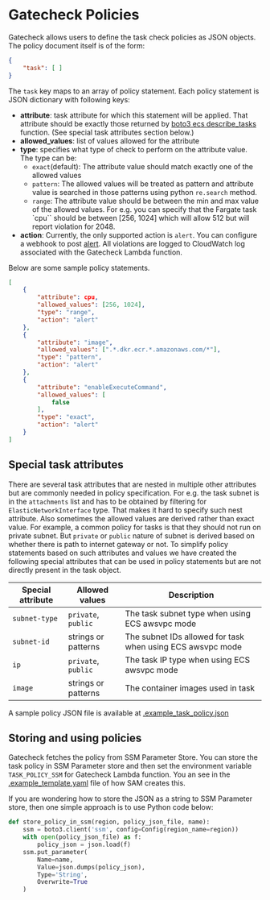# Gatecheck Policies
Gatecheck allows users to define the task check policies as JSON objects. The policy document itself is of the form:
```json
{
    "task": [ ]
}
```
The `task` key maps to an array of policy statement. Each policy statement is JSON dictionary with following keys:

* **attribute**: task attribute for which this statement will be applied. That attribute should be exactly those returned by [boto3 ecs describe_tasks](https://boto3.amazonaws.com/v1/documentation/api/latest/reference/services/ecs/client/describe_tasks.html) function. (See special task attributes section below.)
* **allowed_values**: list of values allowed for the attribute
* **type**: specifies what type of check to perform on the attribute value. The type can be:
    * `exact`(default): The attribute value should match exactly one of the allowed values
    * `pattern`: The allowed values will be treated as pattern and attribute value is searched in those patterns using python `re.search` method.
    * `range`: The attribute value should be between the min and max value of the allowed values. For e.g. you can specify that the Fargate task `cpu`` should be between [256, 1024] which will allow 512 but will report violation for 2048.
* **action**: Currently, the only supported action is `alert`. You can configure a webhook to post [alert](./alert.md). All violations are logged to CloudWatch log associated with the Gatecheck Lambda function.

Below are some sample policy statements.
```json
[
    {
        "attribute": cpu,
        "allowed_values": [256, 1024],
        "type": "range",
        "action": "alert"
    },
    {
        "attribute": "image",
        "allowed_values": [".*.dkr.ecr.*.amazonaws.com/*"],
        "type": "pattern",
        "action": "alert"
    },
    {
        "attribute": "enableExecuteCommand",
        "allowed_values": [
            false
        ],
        "type": "exact",
        "action": "alert"
    }
]
```
## Special task attributes
There are several task attributes that are nested in multiple other attributes but are commonly needed in policy specification. For e.g. the task subnet is in the `attachments` list and has to be obtained by filtering for `ElasticNetworkInterface` type. That makes it hard to specify such nest attribute. Also sometimes the allowed values are derived rather than exact value. For example, a common policy for tasks is that they should not run on private subnet. But `private` or `public` nature of subnet is derived based on whether there is path to internet gateway or not. To simplify policy statements based on such attributes and values we have created the following special attributes that can be used in policy statements but are not directly present in the task object.

| Special attribute | Allowed values | Description |
| ----------------- | -------------- | ----------- |
| `subnet-type`          | `private`, `public`| The task subnet type when using ECS awsvpc mode |
| `subnet-id`          | strings or patterns | The subnet IDs allowed for task when using ECS awsvpc mode |
| `ip`              | `private`, `public`| The task IP type when using ECS awsvpc mode |
| `image`           | strings or patterns | The container images used in task |


A sample policy JSON file is available at [.example_task_policy.json](https://github.com/arvindsoni80/gatecheck/blob/main/.example_task_policy.json)

## Storing and using policies
Gatecheck fetches the policy from SSM Parameter Store. You can store the task policy in SSM Parameter store and then set the environment variable `TASK_POLICY_SSM` for Gatecheck Lambda function. You an see in the [.example_template.yaml](https://github.com/arvindsoni80/gatecheck/blob/main/.example_template.yaml) file of how SAM creates this.

If you are wondering how to store the JSON as a string to SSM Parameter store, then one simple approach is to use Python code below:

```python
def store_policy_in_ssm(region, policy_json_file, name):
    ssm = boto3.client('ssm', config=Config(region_name=region))
    with open(policy_json_file) as f:
        policy_json = json.load(f)
    ssm.put_parameter(
        Name=name,
        Value=json.dumps(policy_json),
        Type='String',
        Overwrite=True
    )
```


